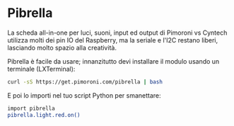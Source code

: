 <!--
---
name: Pibrella
class: board
type: Tutti
formfactor: Altro
manufacturer: Cyntech
description: Una scheda all-in-one per luci, suoni, input ed output.
url: http://pibrella.com
github: https://github.com/pimoroni/pibrella
buy: https://shop.cyntech.co.uk/products/pibrella?variant=581387897
image: 'pibrella.png'
pincount: 26
eeprom: no
pin:
  '7':
    name: LED verde
    direction: output
    active: high
  '11':
    name: LED giallo
    direction: output
    active: high
  '12':
    name: Buzzer - cicalino
    direction: output
    active: high
  '13':
    name: LED rosso
    direction: output
    active: high
  '15':
    name: Output A
    direction: output
    active: high
  '16':
    name: Output B
    direction: output
    active: high
  '18':
    name: Output C
    direction: output
    active: high
  '19':
    name: Input D
    direction: output
    active: high
  '21':
    name: Input A
    direction: input
    active: high
  '22':
    name: Output D
    direction: output
    active: high
  '23':
    name: Button
    direction: input
    active: high
  '24':
    name: Input C
    direction: input
    active: high
  '26':
    name: Input B
    direction: input
    active: high
-->
# Pibrella

La scheda all-in-one per luci, suoni, input ed output di Pimoroni vs Cyntech utilizza molti dei pin IO 
del Raspberry, ma la seriale e l'I2C restano liberi, lasciando molto spazio alla creatività.

Pibrella è facile da usare; innanzitutto devi installare il modulo usando un terminale (LXTerminal):

```bash
curl -sS https://get.pimoroni.com/pibrella | bash
```

E poi lo importi nel tuo script Python per smanettare:

```bash
import pibrella
pibrella.light.red.on()
```